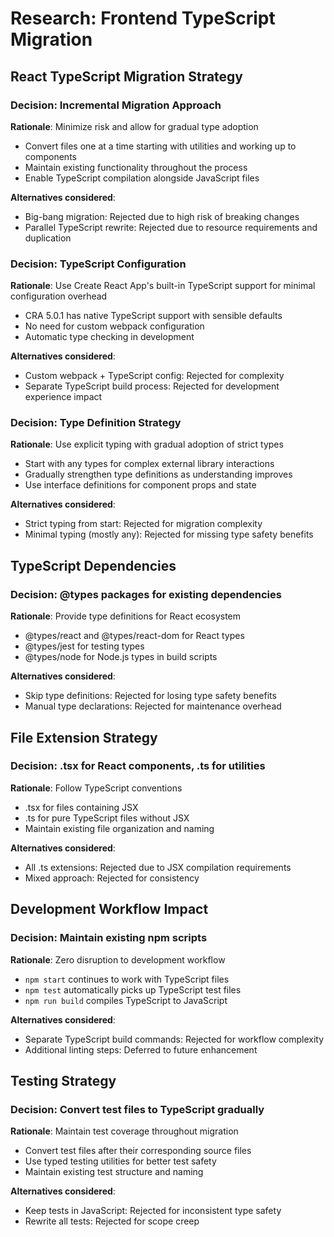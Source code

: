 # Research: Frontend TypeScript Migration

## React TypeScript Migration Strategy

### Decision: Incremental Migration Approach
**Rationale**: Minimize risk and allow for gradual type adoption
- Convert files one at a time starting with utilities and working up to components
- Maintain existing functionality throughout the process
- Enable TypeScript compilation alongside JavaScript files

**Alternatives considered**:
- Big-bang migration: Rejected due to high risk of breaking changes
- Parallel TypeScript rewrite: Rejected due to resource requirements and duplication

### Decision: TypeScript Configuration
**Rationale**: Use Create React App's built-in TypeScript support for minimal configuration overhead
- CRA 5.0.1 has native TypeScript support with sensible defaults
- No need for custom webpack configuration
- Automatic type checking in development

**Alternatives considered**:
- Custom webpack + TypeScript config: Rejected for complexity
- Separate TypeScript build process: Rejected for development experience impact

### Decision: Type Definition Strategy
**Rationale**: Use explicit typing with gradual adoption of strict types
- Start with any types for complex external library interactions
- Gradually strengthen type definitions as understanding improves
- Use interface definitions for component props and state

**Alternatives considered**:
- Strict typing from start: Rejected for migration complexity
- Minimal typing (mostly any): Rejected for missing type safety benefits

## TypeScript Dependencies

### Decision: @types packages for existing dependencies
**Rationale**: Provide type definitions for React ecosystem
- @types/react and @types/react-dom for React types
- @types/jest for testing types
- @types/node for Node.js types in build scripts

**Alternatives considered**:
- Skip type definitions: Rejected for losing type safety benefits
- Manual type declarations: Rejected for maintenance overhead

## File Extension Strategy

### Decision: .tsx for React components, .ts for utilities
**Rationale**: Follow TypeScript conventions
- .tsx for files containing JSX
- .ts for pure TypeScript files without JSX
- Maintain existing file organization and naming

**Alternatives considered**:
- All .ts extensions: Rejected due to JSX compilation requirements
- Mixed approach: Rejected for consistency

## Development Workflow Impact

### Decision: Maintain existing npm scripts
**Rationale**: Zero disruption to development workflow
- `npm start` continues to work with TypeScript files
- `npm test` automatically picks up TypeScript test files
- `npm run build` compiles TypeScript to JavaScript

**Alternatives considered**:
- Separate TypeScript build commands: Rejected for workflow complexity
- Additional linting steps: Deferred to future enhancement

## Testing Strategy

### Decision: Convert test files to TypeScript gradually
**Rationale**: Maintain test coverage throughout migration
- Convert test files after their corresponding source files
- Use typed testing utilities for better test safety
- Maintain existing test structure and naming

**Alternatives considered**:
- Keep tests in JavaScript: Rejected for inconsistent type safety
- Rewrite all tests: Rejected for scope creep